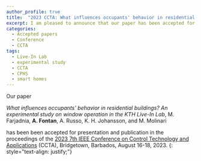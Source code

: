```yaml
---
author_profile: true
title:  "2023 CCTA: What influences occupants' behavior in residential buildings?"
excerpt: I am pleased to announce that our paper has been accepted for presentation at the 2023 IEEE CCTA..
categories:
  - Accepted papers
  - Conference
  - CCTA
tags:
  - Live-In Lab
  - experimental study
  - CCTA
  - CPHS
  - smart homes
---
```


Our paper

*What influences occupants' behavior in residential buildings? An experimental study on window operation in the KTH Live-In Lab*, 
M. Farjadnia, **A. Fontan**, A. Russo, K. H. Johansson, and M. Molinari

has been been accepted for presentation and publication in the proceedings of the [2023 7th IEEE Conference on Control Technology and Applications](https://ieeeccta.org/) (CCTA), Bridgetown, Barbados, August 16-18, 2023.
{: style="text-align: justify;"}

